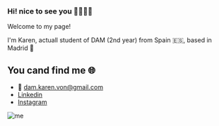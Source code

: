 ### Hi! nice to see you 👋👩🏻‍💻


Welcome to my page!

I'm Karen, actuall student of DAM (2nd year) from Spain 🇪🇸, based in Madrid 📍



## You cand find me 🌐
- 📧 dam.karen.von@gmail.com
- [Linkedin](https://www.linkedin.com/in/karen-von/)
- [Instagram](https://www.instagram.com/karen_ukiz/)



![me](https://user-images.githubusercontent.com/104897824/206687296-56567af8-7578-40b9-b86a-5e094255cb13.png)
<!--
**KarenVon/KarenVon** is a ✨ _special_ ✨ repository because its `README.md` (this file) appears on your GitHub profile.

Here are some ideas to get you started:

- 🔭 I’m currently working on ...
- 🌱 I’m currently learning ...
- 👯 I’m looking to collaborate on ...
- 🤔 I’m looking for help with ...
- 💬 Ask me about ...
- 📫 How to reach me: ...
- 😄 Pronouns: ...
- ⚡ Fun fact: ...
-->

